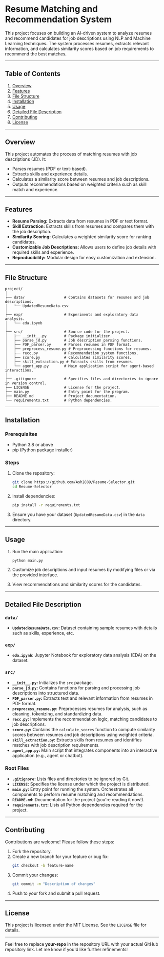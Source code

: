 # Resume Matching and Recommendation System

This project focuses on building an AI-driven system to analyze resumes and recommend candidates for job descriptions using NLP and Machine Learning techniques. The system processes resumes, extracts relevant information, and calculates similarity scores based on job requirements to recommend the best matches.

---

## Table of Contents

1. [Overview](#overview)
2. [Features](#features)
3. [File Structure](#file-structure)
4. [Installation](#installation)
5. [Usage](#usage)
6. [Detailed File Description](#detailed-file-description)
7. [Contributing](#contributing)
8. [License](#license)

---

## Overview

This project automates the process of matching resumes with job descriptions (JD). It:
- Parses resumes (PDF or text-based).
- Extracts skills and experience details.
- Calculates a similarity score between resumes and job descriptions.
- Outputs recommendations based on weighted criteria such as skill match and experience.

---

## Features

- **Resume Parsing:** Extracts data from resumes in PDF or text format.
- **Skill Extraction:** Extracts skills from resumes and compares them with the job description.
- **Similarity Scoring:** Calculates a weighted similarity score for ranking candidates.
- **Customizable Job Descriptions:** Allows users to define job details with required skills and experience.
- **Reproducibility:** Modular design for easy customization and extension.

---

## File Structure

```plaintext
project/
│
├── data/                  # Contains datasets for resumes and job descriptions.
│   └── UpdatedResumeData.csv
│
├── exp/                   # Experiments and exploratory data analysis.
│   └── eda.ipynb
│
├── src/                   # Source code for the project.
│   ├── __init__.py        # Package initializer.
│   ├── parse_jd.py        # Job description parsing functions.
│   ├── PDF_parser.py      # Parses resumes in PDF format.
│   ├── preprocess_resume.py # Preprocessing functions for resumes.
│   ├── recc.py            # Recommendation system functions.
│   ├── score.py           # Calculates similarity scores.
│   ├── skill_extraction.py # Extracts skills from resumes.
│   └── agent_app.py       # Main application script for agent-based interactions.
│
├── .gitignore             # Specifies files and directories to ignore in version control.
├── LICENSE                # License for the project.
├── main.py                # Entry point for the program.
├── README.md              # Project documentation.
└── requirements.txt       # Python dependencies.
```

---

## Installation

### Prerequisites

- Python 3.8 or above
- pip (Python package installer)

### Steps

1. Clone the repository:
   ```bash
   git clone https://github.com/Ash2809/Resume-Selector.git
   cd Resume-Selector
   ```

2. Install dependencies:
   ```bash
   pip install -r requirements.txt
   ```

3. Ensure you have your dataset (`UpdatedResumeData.csv`) in the `data` directory.

---

## Usage

1. Run the main application:
   ```bash
   python main.py
   ```

2. Customize job descriptions and input resumes by modifying files or via the provided interface.

3. View recommendations and similarity scores for the candidates.

---

## Detailed File Description

### **`data/`**
- **`UpdatedResumeData.csv`:** Dataset containing sample resumes with details such as skills, experience, etc.

### **`exp/`**
- **`eda.ipynb`:** Jupyter Notebook for exploratory data analysis (EDA) on the dataset.

### **`src/`**
- **`__init__.py`:** Initializes the `src` package.
- **`parse_jd.py`:** Contains functions for parsing and processing job descriptions into structured data.
- **`PDF_parser.py`:** Extracts text and relevant information from resumes in PDF format.
- **`preprocess_resume.py`:** Preprocesses resumes for analysis, such as cleaning, tokenizing, and standardizing data.
- **`recc.py`:** Implements the recommendation logic, matching candidates to job descriptions.
- **`score.py`:** Contains the `calculate_scores` function to compute similarity scores between resumes and job descriptions using weighted criteria.
- **`skill_extraction.py`:** Extracts skills from resumes and identifies matches with job description requirements.
- **`agent_app.py`:** Main script that integrates components into an interactive application (e.g., agent or chatbot).

### **Root Files**
- **`.gitignore`:** Lists files and directories to be ignored by Git.
- **`LICENSE`:** Specifies the license under which the project is distributed.
- **`main.py`:** Entry point for running the system. Orchestrates all components to perform resume matching and recommendations.
- **`README.md`:** Documentation for the project (you're reading it now!).
- **`requirements.txt`:** Lists all Python dependencies required for the project.

---

## Contributing

Contributions are welcome! Please follow these steps:

1. Fork the repository.
2. Create a new branch for your feature or bug fix:
   ```bash
   git checkout -b feature-name
   ```
3. Commit your changes:
   ```bash
   git commit -m "Description of changes"
   ```
4. Push to your fork and submit a pull request.

---

## License

This project is licensed under the MIT License. See the `LICENSE` file for details.

---

Feel free to replace **your-repo** in the repository URL with your actual GitHub repository link. Let me know if you'd like further refinements!